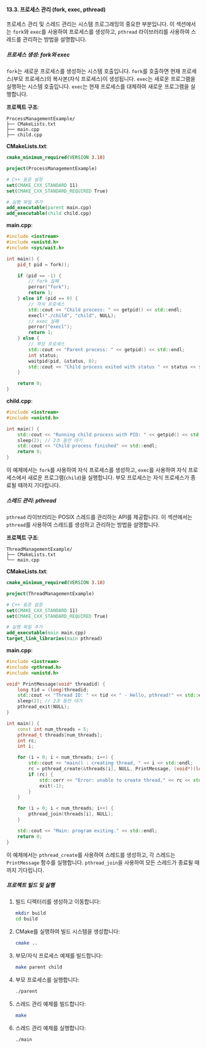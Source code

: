 #### 13.3. 프로세스 관리 (fork, exec, pthread)

프로세스 관리 및 스레드 관리는 시스템 프로그래밍의 중요한 부분입니다. 이 섹션에서는 `fork`와 `exec`를 사용하여 프로세스를 생성하고, `pthread` 라이브러리를 사용하여 스레드를 관리하는 방법을 설명합니다.

##### 프로세스 생성: fork와 exec

`fork`는 새로운 프로세스를 생성하는 시스템 호출입니다. `fork`를 호출하면 현재 프로세스(부모 프로세스)의 복사본(자식 프로세스)이 생성됩니다. `exec`는 새로운 프로그램을 실행하는 시스템 호출입니다. `exec`는 현재 프로세스를 대체하여 새로운 프로그램을 실행합니다.

**프로젝트 구조**:
```
ProcessManagementExample/
├── CMakeLists.txt
├── main.cpp
├── child.cpp
```

**CMakeLists.txt**:
```cmake
cmake_minimum_required(VERSION 3.10)

project(ProcessManagementExample)

# C++ 표준 설정
set(CMAKE_CXX_STANDARD 11)
set(CMAKE_CXX_STANDARD_REQUIRED True)

# 실행 파일 추가
add_executable(parent main.cpp)
add_executable(child child.cpp)
```

**main.cpp**:
```cpp
#include <iostream>
#include <unistd.h>
#include <sys/wait.h>

int main() {
    pid_t pid = fork();

    if (pid == -1) {
        // fork 실패
        perror("fork");
        return 1;
    } else if (pid == 0) {
        // 자식 프로세스
        std::cout << "Child process: " << getpid() << std::endl;
        execl("./child", "child", NULL);
        // exec 실패
        perror("execl");
        return 1;
    } else {
        // 부모 프로세스
        std::cout << "Parent process: " << getpid() << std::endl;
        int status;
        waitpid(pid, &status, 0);
        std::cout << "Child process exited with status " << status << std::endl;
    }

    return 0;
}
```

**child.cpp**:
```cpp
#include <iostream>
#include <unistd.h>

int main() {
    std::cout << "Running child process with PID: " << getpid() << std::endl;
    sleep(2); // 2초 동안 대기
    std::cout << "Child process finished" << std::endl;
    return 0;
}
```

이 예제에서는 `fork`를 사용하여 자식 프로세스를 생성하고, `exec`를 사용하여 자식 프로세스에서 새로운 프로그램(`child`)을 실행합니다. 부모 프로세스는 자식 프로세스가 종료될 때까지 기다립니다.

##### 스레드 관리: pthread

`pthread` 라이브러리는 POSIX 스레드를 관리하는 API를 제공합니다. 이 섹션에서는 `pthread`를 사용하여 스레드를 생성하고 관리하는 방법을 설명합니다.

**프로젝트 구조**:
```
ThreadManagementExample/
├── CMakeLists.txt
└── main.cpp
```

**CMakeLists.txt**:
```cmake
cmake_minimum_required(VERSION 3.10)

project(ThreadManagementExample)

# C++ 표준 설정
set(CMAKE_CXX_STANDARD 11)
set(CMAKE_CXX_STANDARD_REQUIRED True)

# 실행 파일 추가
add_executable(main main.cpp)
target_link_libraries(main pthread)
```

**main.cpp**:
```cpp
#include <iostream>
#include <pthread.h>
#include <unistd.h>

void* PrintMessage(void* threadid) {
    long tid = (long)threadid;
    std::cout << "Thread ID: " << tid << " - Hello, pthread!" << std::endl;
    sleep(2); // 2초 동안 대기
    pthread_exit(NULL);
}

int main() {
    const int num_threads = 5;
    pthread_t threads[num_threads];
    int rc;
    int i;

    for (i = 0; i < num_threads; i++) {
        std::cout << "main() : creating thread, " << i << std::endl;
        rc = pthread_create(&threads[i], NULL, PrintMessage, (void*)(long)i);
        if (rc) {
            std::cerr << "Error: unable to create thread," << rc << std::endl;
            exit(-1);
        }
    }

    for (i = 0; i < num_threads; i++) {
        pthread_join(threads[i], NULL);
    }

    std::cout << "Main: program exiting." << std::endl;
    return 0;
}
```

이 예제에서는 `pthread_create`를 사용하여 스레드를 생성하고, 각 스레드는 `PrintMessage` 함수를 실행합니다. `pthread_join`을 사용하여 모든 스레드가 종료될 때까지 기다립니다.

##### 프로젝트 빌드 및 실행

1. 빌드 디렉터리를 생성하고 이동합니다:
   ```bash
   mkdir build
   cd build
   ```

2. CMake를 실행하여 빌드 시스템을 생성합니다:
   ```bash
   cmake ..
   ```

3. 부모/자식 프로세스 예제를 빌드합니다:
   ```bash
   make parent child
   ```

4. 부모 프로세스를 실행합니다:
   ```bash
   ./parent
   ```

5. 스레드 관리 예제를 빌드합니다:
   ```bash
   make
   ```

6. 스레드 관리 예제를 실행합니다:
   ```bash
   ./main
   ```
